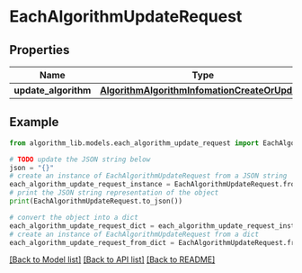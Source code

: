 # EachAlgorithmUpdateRequest


## Properties

Name | Type | Description | Notes
------------ | ------------- | ------------- | -------------
**update_algorithm** | [**AlgorithmAlgorithmInfomationCreateOrUpdate**](AlgorithmAlgorithmInfomationCreateOrUpdate.md) |  | 

## Example

```python
from algorithm_lib.models.each_algorithm_update_request import EachAlgorithmUpdateRequest

# TODO update the JSON string below
json = "{}"
# create an instance of EachAlgorithmUpdateRequest from a JSON string
each_algorithm_update_request_instance = EachAlgorithmUpdateRequest.from_json(json)
# print the JSON string representation of the object
print(EachAlgorithmUpdateRequest.to_json())

# convert the object into a dict
each_algorithm_update_request_dict = each_algorithm_update_request_instance.to_dict()
# create an instance of EachAlgorithmUpdateRequest from a dict
each_algorithm_update_request_from_dict = EachAlgorithmUpdateRequest.from_dict(each_algorithm_update_request_dict)
```
[[Back to Model list]](../README.md#documentation-for-models) [[Back to API list]](../README.md#documentation-for-api-endpoints) [[Back to README]](../README.md)


